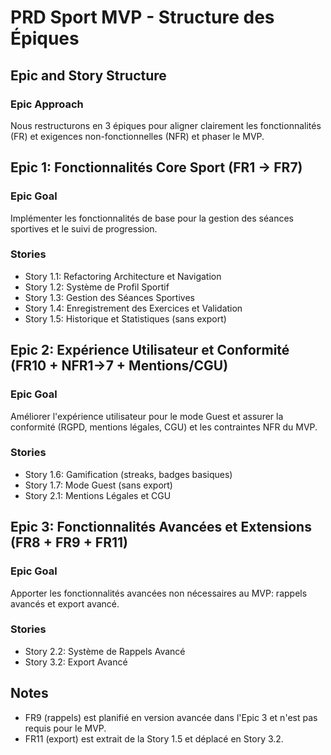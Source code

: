 # PRD Sport MVP - Structure des Épiques

## Epic and Story Structure

### Epic Approach

Nous restructurons en 3 épiques pour aligner clairement les fonctionnalités (FR) et exigences non-fonctionnelles (NFR) et phaser le MVP.

## Epic 1: Fonctionnalités Core Sport (FR1 → FR7)

### Epic Goal

Implémenter les fonctionnalités de base pour la gestion des séances sportives et le suivi de progression.

### Stories

- Story 1.1: Refactoring Architecture et Navigation
- Story 1.2: Système de Profil Sportif
- Story 1.3: Gestion des Séances Sportives
- Story 1.4: Enregistrement des Exercices et Validation
- Story 1.5: Historique et Statistiques (sans export)

## Epic 2: Expérience Utilisateur et Conformité (FR10 + NFR1→7 + Mentions/CGU)

### Epic Goal

Améliorer l'expérience utilisateur pour le mode Guest et assurer la conformité (RGPD, mentions légales, CGU) et les contraintes NFR du MVP.

### Stories

- Story 1.6: Gamification (streaks, badges basiques)
- Story 1.7: Mode Guest (sans export)
- Story 2.1: Mentions Légales et CGU

## Epic 3: Fonctionnalités Avancées et Extensions (FR8 + FR9 + FR11)

### Epic Goal

Apporter les fonctionnalités avancées non nécessaires au MVP: rappels avancés et export avancé.

### Stories

- Story 2.2: Système de Rappels Avancé
- Story 3.2: Export Avancé

## Notes

- FR9 (rappels) est planifié en version avancée dans l'Epic 3 et n'est pas requis pour le MVP.
- FR11 (export) est extrait de la Story 1.5 et déplacé en Story 3.2.
